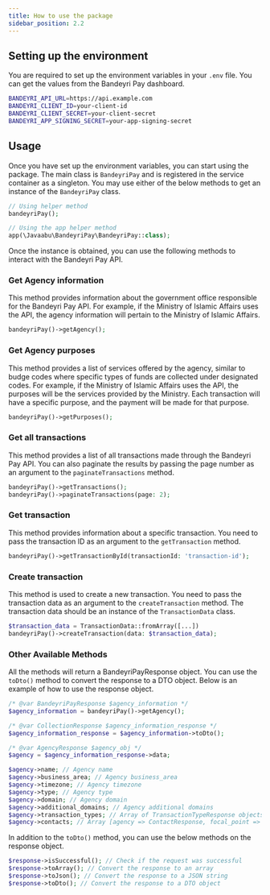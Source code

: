 ```yaml
---
title: How to use the package
sidebar_position: 2.2
---
```


## Setting up the environment
You are required to set up the environment variables in your `.env` file. You can get the values from the Bandeyri Pay dashboard.

```bash
BANDEYRI_API_URL=https://api.example.com
BANDEYRI_CLIENT_ID=your-client-id
BANDEYRI_CLIENT_SECRET=your-client-secret
BANDEYRI_APP_SIGNING_SECRET=your-app-signing-secret
```

## Usage
Once you have set up the environment variables, you can start using the package. The main class is `BandeyriPay` and is registered in the service container as a singleton.
You may use either of the below methods to get an instance of the `BandeyriPay` class.

```php
// Using helper method
bandeyriPay();

// Using the app helper method
app(\Javaabu\BandeyriPay\BandeyriPay::class);
```

Once the instance is obtained, you can use the following methods to interact with the Bandeyri Pay API.
### Get Agency information
This method provides information about the government office responsible for the Bandeyri Pay API. For example, if the Ministry of Islamic Affairs uses the API, the agency information will pertain to the Ministry of Islamic Affairs.
```php
bandeyriPay()->getAgency();
```

### Get Agency purposes
This method provides a list of services offered by the agency, similar to budge codes where specific types of funds are collected under designated codes. For example, if the Ministry of Islamic Affairs uses the API, the purposes will be the services provided by the Ministry. Each transaction will have a specific purpose, and the payment will be made for that purpose.
```php
bandeyriPay()->getPurposes();
```

### Get all transactions
This method provides a list of all transactions made through the Bandeyri Pay API. You can also paginate the results by passing the page number as an argument to the `paginateTransactions` method.
```php
bandeyriPay()->getTransactions();
bandeyriPay()->paginateTransactions(page: 2);
```

### Get transaction
This method provides information about a specific transaction. You need to pass the transaction ID as an argument to the `getTransaction` method.
```php
bandeyriPay()->getTransactionById(transactionId: 'transaction-id');
```

### Create transaction
This method is used to create a new transaction. You need to pass the transaction data as an argument to the `createTransaction` method. The transaction data should be an instance of the `TransactionData` class.
```php
$transaction_data = TransactionData::fromArray([...])
bandeyriPay()->createTransaction(data: $transaction_data);
```

### Other Available Methods
All the methods will return a BandeyriPayResponse object. You can use the `toDto()` method to convert the response to a DTO object. Below is an example of how to use the response object.

```php
/* @var BandeyriPayResponse $agency_information */
$agency_information = bandeyriPay()->getAgency();

/* @var CollectionResponse $agency_information_response */
$agency_information_response = $agency_information->toDto();

/* @var AgencyResponse $agency_obj */
$agency = $agency_information_response->data;

$agency->name; // Agency name
$agency->business_area; // Agency business_area
$agency->timezone; // Agency timezone
$agency->type; // Agency type
$agency->domain; // Agency domain
$agency->additional_domains; // Agency additional domains
$agency->transaction_types; // Array of TransactionTypeResponse objects
$agency->contacts; // Array [agency => ContactResponse, focal_point => ContactResponse]
```

In addition to the `toDto()` method, you can use the below methods on the response object.

```php
$response->isSuccessful(); // Check if the request was successful
$response->toArray(); // Convert the response to an array
$response->toJson(); // Convert the response to a JSON string
$response->toDto(); // Convert the response to a DTO object
```
